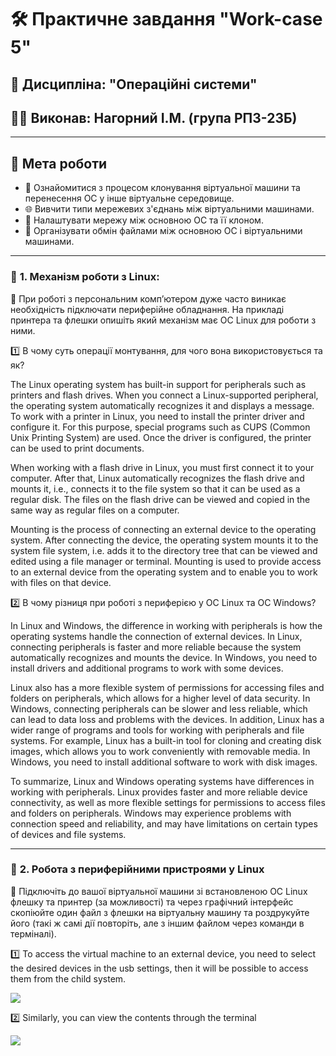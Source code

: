 ﻿# 🛠️ Практичне завдання "Work-case 5"

## 📌 Дисципліна: "Операційні системи"
## 👨‍🎓 Виконав: **Нагорний І.М.** (група РПЗ-23Б)

---

## 🎯 **Мета роботи**

- 📎 Ознайомитися з процесом клонування віртуальної машини та перенесення ОС у інше віртуальне середовище.
- 🌐 Вивчити типи мережевих з'єднань між віртуальними машинами.
- 🔧 Налаштувати мережу між основною ОС та її клоном.
- 🔄 Організувати обмін файлами між основною ОС і віртуальними машинами.

---

### 🔹 **1. Механізм роботи з Linux:**  
📌 При роботі з персональним комп’ютером дуже часто виникає необхідність підключати периферійне обладнання. На прикладі принтера та флешки опишіть який механізм має ОС Linux для роботи з ними.

1️⃣ В чому суть операції монтування, для чого вона використовується та як?  

The Linux operating system has built-in support for peripherals such as printers and flash drives. When you connect a Linux-supported peripheral, the operating system automatically recognizes it and displays a message. To work with a printer in Linux, you need to install the printer driver and configure it. For this purpose, special programs such as CUPS (Common Unix Printing System) are used. Once the driver is configured, the printer can be used to print documents.

When working with a flash drive in Linux, you must first connect it to your computer. After that, Linux automatically recognizes the flash drive and mounts it, i.e., connects it to the file system so that it can be used as a regular disk. The files on the flash drive can be viewed and copied in the same way as regular files on a computer.

Mounting is the process of connecting an external device to the operating system. After connecting the device, the operating system mounts it to the system file system, i.e. adds it to the directory tree that can be viewed and edited using a file manager or terminal. Mounting is used to provide access to an external device from the operating system and to enable you to work with files on that device.

2️⃣ В чому різниця при роботі з периферією у ОС Linux та ОС Windows?  

In Linux and Windows, the difference in working with peripherals is how the operating systems handle the connection of external devices. In Linux, connecting peripherals is faster and more reliable because the system automatically recognizes and mounts the device. In Windows, you need to install drivers and additional programs to work with some devices.

Linux also has a more flexible system of permissions for accessing files and folders on peripherals, which allows for a higher level of data security. In Windows, connecting peripherals can be slower and less reliable, which can lead to data loss and problems with the devices. In addition, Linux has a wider range of programs and tools for working with peripherals and file systems. For example, Linux has a built-in tool for cloning and creating disk images, which allows you to work conveniently with removable media. In Windows, you need to install additional software to work with disk images.

To summarize, Linux and Windows operating systems have differences in working with peripherals. Linux provides faster and more reliable device connectivity, as well as more flexible settings for permissions to access files and folders on peripherals. Windows may experience problems with connection speed and reliability, and may have limitations on certain types of devices and file systems.

---

### 🔹 **2. Робота з периферійними пристроями у Linux**  
📌 Підключіть до вашої віртуальної машини зі встановленою ОС Linux флешку та принтер (за можливості) та через графічний інтерфейс скопіюйте один файл з флешки на віртуальну машину та роздрукуйте його (такі ж самі дії повторіть, але з іншим файлом через команди в терміналі).

1️⃣ To access the virtual machine to an external device, you need to select the desired devices in the usb settings, then it will be possible to access them from the child system.

![](https://i.ibb.co/gZGJC4bn/image.png)  

2️⃣ Similarly, you can view the contents through the terminal

![](https://i.ibb.co/vvJ1zZXJ/image.png)

